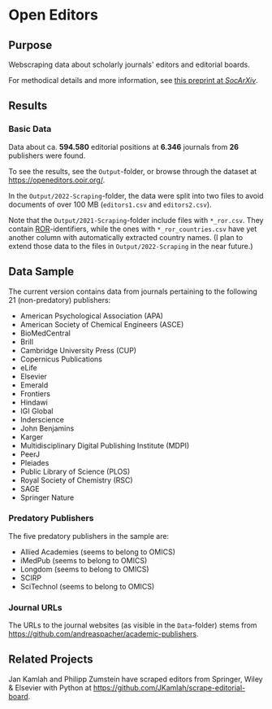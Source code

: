 # Open Editors

## Purpose

Webscraping data about scholarly journals' editors and editorial boards.

For methodical details and more information, see [this preprint at *SocArXiv*](https://doi.org/10.31235/osf.io/jvzq7).

## Results

### Basic Data

Data about ca. **594.580** editorial positions at **6.346** journals from **26** publishers were found. 

To see the results, see the `Output`-folder, or browse through the dataset at https://openeditors.ooir.org/. 

In the `Output/2022-Scraping`-folder, the data were split into two files to avoid documents of over 100 MB (`editors1.csv` and `editors2.csv`).

Note that the `Output/2021-Scraping`-folder include files with `*_ror.csv`. They contain [ROR](https://ror.org/)-identifiers, while the ones with `*_ror_countries.csv` have yet another column with automatically extracted country names. (I plan to extend those data to the files in `Output/2022-Scraping` in the near future.)


## Data Sample

The current version contains data from journals pertaining to the following 21 (non-predatory) publishers:

- American Psychological Association (APA)
- American Society of Chemical Engineers (ASCE)
- BioMedCentral
- Brill
- Cambridge University Press (CUP)
- Copernicus Publications
- eLife
- Elsevier
- Emerald
- Frontiers
- Hindawi
- IGI Global
- Inderscience
- John Benjamins
- Karger
- Multidisciplinary Digital Publishing Institute (MDPI)
- PeerJ
- Pleiades
- Public Library of Science (PLOS)
- Royal Society of Chemistry (RSC)
- SAGE
- Springer Nature

### Predatory Publishers

The five predatory publishers in the sample are:

- Allied Academies (seems to belong to OMICS)
- iMedPub (seems to belong to OMICS)
- Longdom (seems to belong to OMICS)
- SCIRP
- SciTechnol (seems to belong to OMICS)

### Journal URLs

The URLs to the journal websites (as visible in the `Data`-folder) stems from https://github.com/andreaspacher/academic-publishers.

## Related Projects

Jan Kamlah and Philipp Zumstein have scraped editors from Springer, Wiley & Elsevier with Python at https://github.com/JKamlah/scrape-editorial-board.
